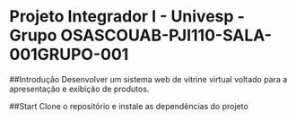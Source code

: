 # Projeto Integrador I - Univesp - Grupo OSASCOUAB-PJI110-SALA-001GRUPO-001

##Introdução
Desenvolver um sistema web de vitrine virtual voltado para a apresentação e exibição de produtos. 

##Start
Clone o repositório e instale as dependências do projeto 
